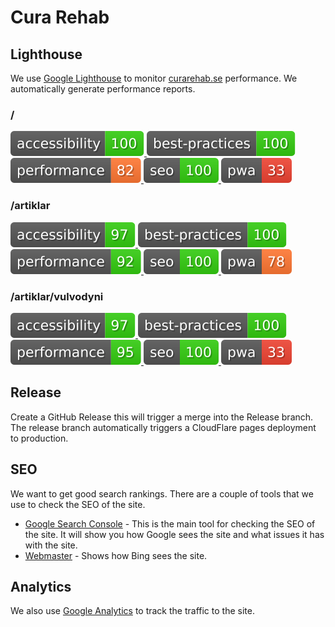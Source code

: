 # Cura Rehab

## Lighthouse

We use [Google Lighthouse](https://pagespeed.web.dev/analysis/https-curarehab-se/7k96u87w6t) to monitor [curarehab.se](https://curarehab.se) performance. We automatically generate performance reports.

### /

[![accecibility](https://github.com/owodunni/curarehab-reports/blob/gh-pages/_.accessibility.svg)
![best-practices](https://github.com/owodunni/curarehab-reports/blob/gh-pages/_.best-practices.svg)
![performance](https://github.com/owodunni/curarehab-reports/blob/gh-pages/_.performance.svg)
![seo](https://raw.githubusercontent.com/owodunni/curarehab-reports/gh-pages/_.seo.svg)
![pwa](https://raw.githubusercontent.com/owodunni/curarehab-reports/gh-pages/_.pwa.svg)](https://htmlpreview.github.io/?https://github.com/owodunni/curarehab-reports/blob/gh-pages/_.report.html)

### /artiklar

[![accecibility](https://github.com/owodunni/curarehab-reports/blob/gh-pages/_artiklar.accessibility.svg)
![best-practices](https://github.com/owodunni/curarehab-reports/blob/gh-pages/_artiklar.best-practices.svg)
![performance](https://github.com/owodunni/curarehab-reports/blob/gh-pages/_artiklar.performance.svg)
![seo](https://raw.githubusercontent.com/owodunni/curarehab-reports/gh-pages/_artiklar.seo.svg)
![pwa](https://raw.githubusercontent.com/owodunni/curarehab-reports/gh-pages/_artiklar.pwa.svg)](https://htmlpreview.github.io/?https://github.com/owodunni/curarehab-reports/blob/gh-pages/_artiklar.report.html)

### /artiklar/vulvodyni

[![accecibility](https://github.com/owodunni/curarehab-reports/blob/gh-pages/_artiklar_vulvodyni.accessibility.svg)
![best-practices](https://github.com/owodunni/curarehab-reports/blob/gh-pages/_artiklar_vulvodyni.best-practices.svg)
![performance](https://github.com/owodunni/curarehab-reports/blob/gh-pages/_artiklar_vulvodyni.performance.svg)
![seo](https://raw.githubusercontent.com/owodunni/curarehab-reports/gh-pages/_artiklar_vulvodyni.seo.svg)
![pwa](https://raw.githubusercontent.com/owodunni/curarehab-reports/gh-pages/_artiklar_vulvodyni.pwa.svg)](https://htmlpreview.github.io/?https://github.com/owodunni/curarehab-reports/blob/gh-pages/_artiklar_vulvodyni.report.html)

## Release

Create a GitHub Release this will trigger a merge into the Release branch. The release branch automatically triggers a CloudFlare pages deployment
to production.

## SEO

We want to get good search rankings. There are a couple of tools that we use to check the SEO of the site.

- [Google Search Console](https://search.google.com/search-console?resource_id=sc-domain%3Acurarehab.se) - This is the main tool for checking the SEO of the site. It will show you
  how Google sees the site and what issues it has with the site.
- [Webmaster](https://www.bing.com/webmasters?siteUrl=https%3A%2F%2Fcurarehab.se%2F) - Shows how Bing sees the site.

## Analytics

We also use [Google Analytics](https://analytics.google.com/analytics/web/#/) to track the traffic to the site.
